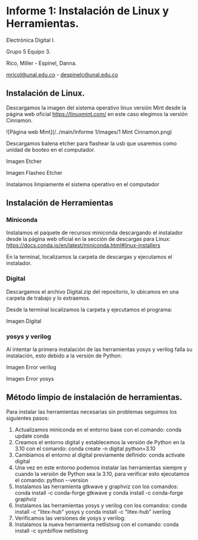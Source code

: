 # Informe 1: Instalación de Linux y Herramientas.
Electrónica Digital I.

Grupo 5 Equipo 3.

Rico, Miller - Espinel, Danna.

mricol@unal.edu.co - despinelc@unal.edu.co

## Instalación de Linux.

Descargamos la imagen del sistema operativo linux versión Mint desde la página web oficial https://linuxmint.com/ en este caso elegimos la versión Cinnamon.

![Página web Mint](/../main/Informe 1/images/1 Mint Cinnamon.png)

Descargamos balena etcher para flashear la usb que usaremos como unidad de booteo en el computador.

Imagen Etcher

Imagen Flasheo Etcher

Instalamos limpiamente el sistema operativo en el computador

## Instalación de Herramientas

### Miniconda
Instalamos el paquete de recursos miniconda descargando el instalador desde la página web oficial en la sección de descargas para Linux: https://docs.conda.io/en/latest/miniconda.html#linux-installers

En la terminal, localizamos la carpeta de descargas y ejecutamos el instalador.

### Digital
Descargamos el archivo Digital.zip del repositorio, lo ubicamos en una carpeta de trabajo  y lo extraemos.

Desde la terminal localizamos la carpeta y ejecutamos el programa:

Imagen Digital

### yosys y verilog

Al intentar la primera instalación de las herramientas yosys y verilog falla su instalación, esto debido a la versión de Python:

Imagen Error verilog

Imagen Error yosys

## Método limpio de instalación de herramientas.

Para instalar las herramientas necesarias sin problemas seguimos los siguientes pasos:

1. Actualizamos miniconda en el entorno base con el comando: conda update conda
2. Creamos el entorno digital y establecemos la versión de Python en la 3.10 con el comando: conda create -n digital python=3.10
3. Cambiamos el entorno al digital previamente definido: conda activate digital
4. Una vez en este entorno podemos instalar las herramientas siempre y cuando la versión de Python sea la 3.10, para verificar esto ejecutamos el comando: python --version
5. Instalamos las herramienta gtkwave y graphviz con los comandos: conda install -c conda-forge gtkwave y conda install -c conda-forge graphviz
6. Instalamos las herramientas yosys y verilog con los comandos: conda install -c "litex-hub" yosys y conda install -c "litex-hub" iverilog
7. Verificamos las versiones de yosys y verilog:
8. Instalamos la nueva herramienta netlistsvg con el comando: conda install -c symbiflow netlistsvg



